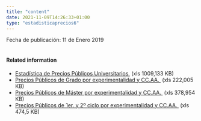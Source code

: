 ```yaml
---
title: "content"
date: 2021-11-09T14:26:33+01:00
type: "estadisticaprecios6"
---
```

Fecha de publicación: 11 de Enero 2019
<br><br>
<h4 class="titu10">Related information</h4>
<ul class="ulDocs">
<li><span class="txt"><a title="Ir a 'Estad&iacute;stica de Precios P&uacute;blicos Universitarios', en ventana nueva" target="_blank" href="{{<siteurl>}}/documentos/excel/estadisticas/1-estadistica-de-precios-publicos-universitarios--curso-2018-19.xlsx" rel="noopener">Estad&iacute;stica de Precios P&uacute;blicos Universitarios <i class="icon fas fa-external-link-alt"></i></a><span>&nbsp;</span><span title="xls 1009.133 KB" class="tamaTipo">(xls 1009,133 KB)</span></span></li>
<li><span class="txt"><a title="Ir a 'Precios P&uacute;blicos de Grado por experimentalidad y CC.AA.', en ventana nueva" target="_blank" href="{{<siteurl>}}/documentos/excel/estadisticas/2-precios-publicos-de-grados-por-experimentalidad-y-ccaa--curso-2018-19.xlsx" rel="noopener">Precios P&uacute;blicos de Grado por experimentalidad y CC.AA. <i class="icon fas fa-external-link-alt"></i></a><span>&nbsp;</span><span title="xls 222.005 KB" class="tamaTipo">(xls 222,005 KB)</span></span></li>
<li><span class="txt"><a title="Ir a 'Precios P&uacute;blicos de M&aacute;ster por experimentalidad y CC.AA.', en ventana nueva" target="_blank" href="{{<siteurl>}}/documentos/excel/estadisticas/3-precios-publicos-de-master-experimentalidad-y-ccaa--curso-2018-19.xlsx" rel="noopener">Precios P&uacute;blicos de M&aacute;ster por experimentalidad y CC.AA. <i class="icon fas fa-external-link-alt"></i></a><span>&nbsp;</span><span title="xls 378.954 KB" class="tamaTipo">(xls 378,954 KB)</span></span></li>
<li><span class="txt"><a title="Ir a 'Precios P&uacute;blicos de 1er. y 2&ordm; ciclo por experimentalidad y CC.AA.', en ventana nueva" target="_blank" href="{{<siteurl>}}/documentos/excel/estadisticas/4-precios-publicos-de-1y-2-ciclo-por-experimentalidad-y-ccaa--curso-2018-19.xls" rel="noopener">Precios P&uacute;blicos de 1er. y 2&ordm; ciclo por experimentalidad y CC.AA. <i class="icon fas fa-external-link-alt"></i></a><span>&nbsp;</span><span title="xls 474.5 KB" class="tamaTipo">(xls 474,5 KB)</span></span></li>
</ul>